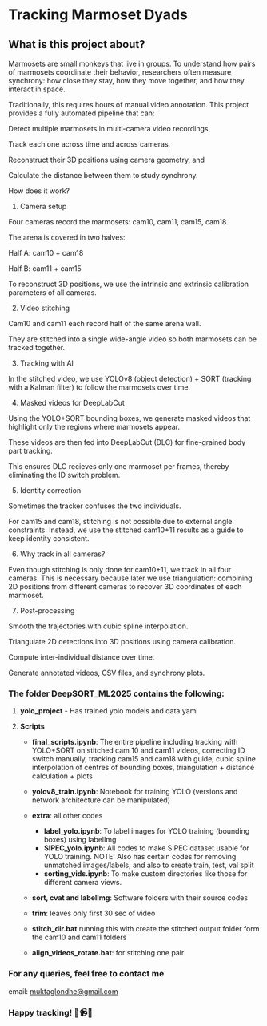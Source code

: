 # Tracking Marmoset Dyads 

## What is this project about?

Marmosets are small monkeys that live in groups. To understand how pairs of marmosets coordinate their behavior, researchers often measure synchrony: how close they stay, how they move together, and how they interact in space.

Traditionally, this requires hours of manual video annotation. This project provides a fully automated pipeline that can:

Detect multiple marmosets in multi-camera video recordings,

Track each one across time and across cameras,

Reconstruct their 3D positions using camera geometry, and

Calculate the distance between them to study synchrony.

How does it work?
1. Camera setup

Four cameras record the marmosets: cam10, cam11, cam15, cam18.

The arena is covered in two halves:

Half A: cam10 + cam18

Half B: cam11 + cam15

To reconstruct 3D positions, we use the intrinsic and extrinsic calibration parameters of all cameras.

2. Video stitching

Cam10 and cam11 each record half of the same arena wall.

They are stitched into a single wide-angle video so both marmosets can be tracked together.

3. Tracking with AI

In the stitched video, we use YOLOv8 (object detection) + SORT (tracking with a Kalman filter) to follow the marmosets over time.

4. Masked videos for DeepLabCut

Using the YOLO+SORT bounding boxes, we generate masked videos that highlight only the regions where marmosets appear.

These videos are then fed into DeepLabCut (DLC) for fine-grained body part tracking.

This ensures DLC recieves only one marmoset per frames, thereby eliminating the ID switch problem.

5. Identity correction

Sometimes the tracker confuses the two individuals.

For cam15 and cam18, stitching is not possible due to external angle constraints. Instead, we use the stitched cam10+11 results as a guide to keep identity consistent.

6. Why track in all cameras?

Even though stitching is only done for cam10+11, we track in all four cameras. This is necessary because later we use triangulation: combining 2D positions from different cameras to recover 3D coordinates of each marmoset.

7. Post-processing

Smooth the trajectories with cubic spline interpolation.

Triangulate 2D detections into 3D positions using camera calibration.

Compute inter-individual distance over time.

Generate annotated videos, CSV files, and synchrony plots.
  
### The folder DeepSORT_ML2025 contains the following:  
  
      
1. **yolo_project** - Has trained yolo models and data.yaml
  
3. **Scripts**
    - **final_scripts.ipynb**: The entire pipeline including tracking with YOLO+SORT on stitched cam 10 and cam11 videos, correcting ID switch manually, tracking cam15 and cam18 with guide, cubic spline interpolation of centres of bounding boxes, triangulation + distance calculation + plots
      
    - **yolov8_train.ipynb**: Notebook for training YOLO (versions and network architecture can be manipulated)
      
    - **extra**: all other codes
        - **label_yolo.ipynb**: To label images for YOLO training (bounding boxes) using labelImg
        - **SIPEC_yolo.ipynb**: All codes to make SIPEC dataset usable for YOLO training. NOTE: Also has certain codes for removing unmatched images/labels, and also to create train, test, val split
        - **sorting_vids.ipynb**: To make custom directories like those for different camera views.
      
    - **sort, cvat and labelImg**: Software folders with their source codes
      
    - **trim**: leaves only first 30 sec of video
      
    - **stitch_dir.bat** running this with create the stitched output folder form the cam10 and cam11 folders
      
    - **align_videos_rotate.bat**: for stitching one pair

   
     
### For any queries, feel free to contact me
email: muktaglondhe@gmail.com
  
### Happy tracking! 🐒📹📐
